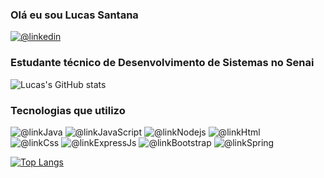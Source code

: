 ### Olá eu sou Lucas Santana
[![@linkedin](https://img.shields.io/badge/LinkedIn-0077B5?style=for-the-badge&logo=linkedin&logoColor=white)](https://www.linkedin.com/in/lucasrossatto/)

### Estudante técnico de Desenvolvimento de Sistemas no Senai
![Lucas's GitHub stats](https://github-readme-stats.vercel.app/api?username=LucasRossatto&show_icons=true&theme=dracula)

### Tecnologias que utilizo
![@linkJava](https://img.shields.io/badge/Java-ED8B00?style=for-the-badge&logo=openjdk&logoColor=white)
![@linkJavaScript](https://img.shields.io/badge/JavaScript-F7DF1E?style=for-the-badge&logo=javascript&logoColor=black)
![@linkNodejs](https://img.shields.io/badge/Node.js-43853D?style=for-the-badge&logo=node.js&logoColor=white)
![@linkHtml](https://img.shields.io/badge/HTML5-E34F26?style=for-the-badge&logo=html5&logoColor=white)
<br/>
![@linkCss](https://img.shields.io/badge/CSS3-1572B6?style=for-the-badge&logo=css3&logoColor=white)
![@linkExpressJs](https://img.shields.io/badge/Express.js-404D59?style=for-the-badge)
![@linkBootstrap](https://img.shields.io/badge/Bootstrap-563D7C?style=for-the-badge&logo=bootstrap&logoColor=white)
![@linkSpring](https://img.shields.io/badge/Spring-6DB33F?style=for-the-badge&logo=spring&logoColor=white)
<br/>

[![Top Langs](https://github-readme-stats.vercel.app/api/top-langs/?username=LucasRossatto&layout=compact&theme=dracula)](https://github.com/LucasRossatto/github-readme-stats)

